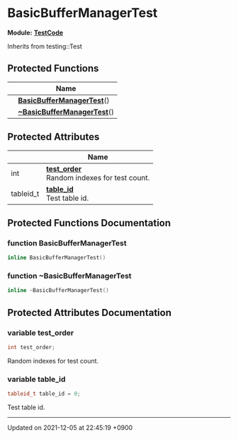 

# BasicBufferManagerTest

**Module:** **[TestCode](/Modules/TestCode)**





Inherits from testing::Test

## Protected Functions

|                | Name           |
| -------------- | -------------- |
| | **[BasicBufferManagerTest](/Classes/BasicBufferManagerTest#function-basicbuffermanagertest)**() |
| | **[~BasicBufferManagerTest](/Classes/BasicBufferManagerTest#function-~basicbuffermanagertest)**() |

## Protected Attributes

|                | Name           |
| -------------- | -------------- |
| int | **[test_order](/Classes/BasicBufferManagerTest#variable-test_order)** <br>Random indexes for test count.  |
| tableid_t | **[table_id](/Classes/BasicBufferManagerTest#variable-table_id)** <br>Test table id.  |

## Protected Functions Documentation

### function BasicBufferManagerTest

```cpp
inline BasicBufferManagerTest()
```


### function ~BasicBufferManagerTest

```cpp
inline ~BasicBufferManagerTest()
```


## Protected Attributes Documentation

### variable test_order

```cpp
int test_order;
```

Random indexes for test count. 

### variable table_id

```cpp
tableid_t table_id = 0;
```

Test table id. 

-------------------------------

Updated on 2021-12-05 at 22:45:19 +0900